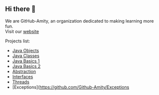 ## Hi there 👋

We are GitHub-Amity, an organization dedicated to making learning more fun.  
Visit our [website](https:github-amity.github.io)

Projects list:
- [Java Objects](https://github.com/Github-Amity/JavaObjects)
- [Java Classes](https://github.com/Github-Amity/JavaOClasses)
- [Java Basics 1](https://github.com/Github-Amity/JavaBasics1)
- [Java Basics 2](https://github.com/Github-Amity/JavaBasics2)
- [Abstraction](https://github.com/Github-Amity/Abstraction)
- [Interfaces](https://github.com/Github-Amity/Interfaces)
- [Threads](https://github.com/Github-Amity/Threads)
- [Exceptions](https://github.com/Github-Amity/Exceptions

<!--

**Here are some ideas to get you started:**

🙋‍♀️ A short introduction - what is your organization all about?
🌈 Contribution guidelines - how can the community get involved?
👩‍💻 Useful resources - where can the community find your docs? Is there anything else the community should know?
🍿 Fun facts - what does your team eat for breakfast?
🧙 Remember, you can do mighty things with the power of [Markdown](https://docs.github.com/github/writing-on-github/getting-started-with-writing-and-formatting-on-github/basic-writing-and-formatting-syntax)
-->
